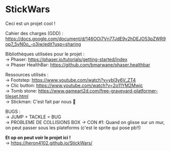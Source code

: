 StickWars
=========

Ceci est un projet cool !  
   
Cahier des charges (GDD) : https://docs.google.com/document/d/146OOi7Vn77JdE9v2hDEJO53pZWR9op7_5vN0o_-o3iw/edit?usp=sharing  
  
Bibliothèques utilisées pour le projet :  
-\> Phaser: https://phaser.io/tutorials/getting-started/index  
-\> Phaser HealthBar: https://github.com/bmarwane/phaser.healthbar
  
  
Ressources utilisés :  
-\> Footstep: https://www.youtube.com/watch?v=ybl3y6V_ZT4  
-\> Clic button: https://www.youtube.com/watch?v=2o11YM2Mwjc  
-\> Tomb stone: https://www.gameart2d.com/free-graveyard-platformer-tileset.html  
-\> Stickman: C'est fait par nous 🤘   
  
BUGS :  
-\> JUMP + TACKLE = BUG  
-\> PROBLEME DE COLLISIONS BOX
-\> CON #1: Quand on glisse sur un mur, on peut passer sous les plateforms (c'est le sprite qui pose pb!!)  

**Et op on peut voir le projet ici !**  
-\> https://heron4102.github.io/StickWars/  
  
